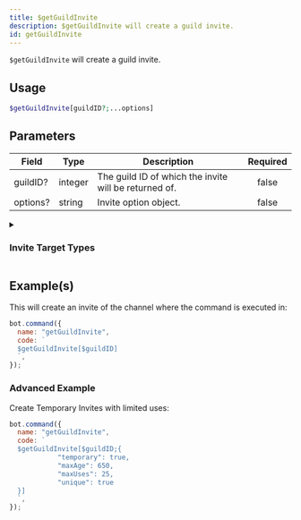 ```yaml
---
title: $getGuildInvite
description: $getGuildInvite will create a guild invite.
id: getGuildInvite
---
```


`$getGuildInvite` will create a guild invite.

## Usage

```php
$getGuildInvite[guildID?;...options]
```

## Parameters

| Field    | Type    | Description                                           | Required |
| -------- | ------- | ----------------------------------------------------- | :------: |
| guildID? | integer | The guild ID of which the invite will be returned of. |  false   |
| options? | string  | Invite option object.                                 |  false   |

<details>
  <summary><h3> Invite Target Types </h3></summary>

| TYPE                 | VALUE |
| -------------------- | ----- |
| STREAM               | 1     |
| EMBEDDED_APPLICATION | 2     |

</details>

## Example(s)

This will create an invite of the channel where the command is executed in:

```javascript
bot.command({
  name: "getGuildInvite",
  code: `
  $getGuildInvite[$guildID]
  `,
});
```

### Advanced Example

Create Temporary Invites with limited uses:

```javascript
bot.command({
  name: "getGuildInvite",
  code: `
  $getGuildInvite[$guildID;{
            "temporary": true,
            "maxAge": 650,
            "maxUses": 25,
            "unique": true
  }]
  `,
});
```
